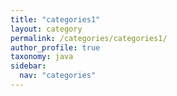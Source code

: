 ```yaml
---
title: "categories1"
layout: category
permalink: /categories/categories1/
author_profile: true
taxonomy: java
sidebar:
  nav: "categories"
---
```

